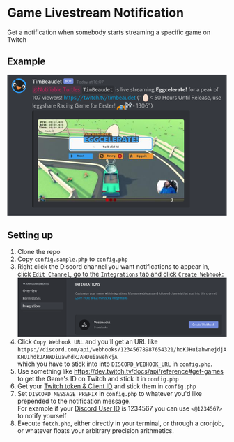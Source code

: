 # Game Livestream Notification
Get a notification when somebody starts streaming a specific game on Twitch

## Example
![](https://github.com/tsjost/GameLivestreamNotification/blob/assets/screenshot01.png)

## Setting up
1. Clone the repo
2. Copy `config.sample.php` to `config.php`
3. Right click the Discord channel you want notifications to appear in,  
click `Edit Channel`, go to the `Integrations` tab and click `Create Webhook`:
![](https://github.com/tsjost/GameLivestreamNotification/blob/assets/discord01.png)
4. Click `Copy Webhook URL` and you'll get an URL like  
`https://discord.com/api/webhooks/12345678987654321/hdKJHuiahwnejdjAKHUIhdkJAHWDiuawhdkJAHDuiawehkjA`  
which you have to stick into into `DISCORD_WEBHOOK_URL` in `config.php`.
5. Use something like https://dev.twitch.tv/docs/api/reference#get-games to get the Game's ID on Twitch and stick it in `config.php`
6. Get your [Twitch token & Client ID](https://dev.twitch.tv/docs/authentication#getting-tokens) and stick them in `config.php`
7. Set `DISCORD_MESSAGE_PREFIX` in `config.php` to whatever you'd like prepended to the notification message.  
For example if your [Discord User ID](https://support.discord.com/hc/en-us/articles/206346498-Where-can-I-find-my-User-Server-Message-ID-) is 1234567 you can use `<@1234567>` to notify yourself
8. Execute `fetch.php`, either directly in your terminal, or through a cronjob, or whatever floats your arbitrary precision arithmetics.

